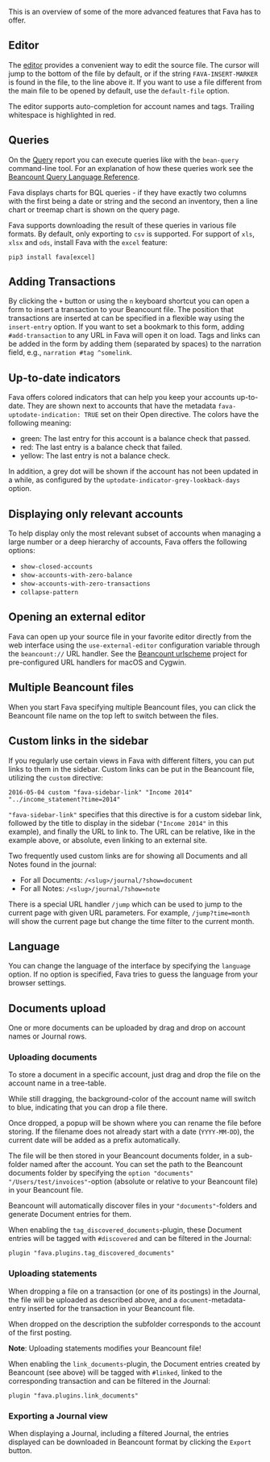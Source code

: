 This is an overview of some of the more advanced features that Fava has to
offer.

## Editor

The [editor](../editor) provides a convenient way to edit the source file. The
cursor will jump to the bottom of the file by default, or if the string
`FAVA-INSERT-MARKER` is found in the file, to the line above it. If you want to
use a file different from the main file to be opened by default, use the
`default-file` option.

The editor supports auto-completion for account names and tags. Trailing
whitespace is highlighted in red.

## Queries

On the [Query](../query/) report you can execute queries like with the
`bean-query` command-line tool. For an explanation of how these queries work see
the [Beancount Query Language Reference](http://furius.ca/beancount/doc/query).

Fava displays charts for BQL queries - if they have exactly two columns with the
first being a date or string and the second an inventory, then a line chart or
treemap chart is shown on the query page.

Fava supports downloading the result of these queries in various file formats.
By default, only exporting to `csv` is supported. For support of `xls`, `xlsx`
and `ods`, install Fava with the `excel` feature:

    pip3 install fava[excel]

## Adding Transactions

By clicking the `+` button or using the `n` keyboard shortcut you can open a
form to insert a transaction to your Beancount file. The position that
transactions are inserted at can be specified in a flexible way using the
`insert-entry` option. If you want to set a bookmark to this form, adding
`#add-transaction` to any URL in Fava will open it on load. Tags and links can
be added in the form by adding them (separated by spaces) to the narration
field, e.g., `narration #tag ^somelink`.

## Up-to-date indicators

Fava offers colored indicators that can help you keep your accounts up-to-date.
They are shown next to accounts that have the metadata
`fava-uptodate-indication: TRUE` set on their Open directive. The colors have
the following meaning:

-   green: The last entry for this account is a balance check that passed.
-   red: The last entry is a balance check that failed.
-   yellow: The last entry is not a balance check.

In addition, a grey dot will be shown if the account has not been updated in a
while, as configured by the `uptodate-indicator-grey-lookback-days` option.

## Displaying only relevant accounts

To help display only the most relevant subset of accounts when managing a large
number or a deep hierarchy of accounts, Fava offers the following options:

-   `show-closed-accounts`
-   `show-accounts-with-zero-balance`
-   `show-accounts-with-zero-transactions`
-   `collapse-pattern`

## Opening an external editor

Fava can open up your source file in your favorite editor directly from the web
interface using the `use-external-editor` configuration variable through the
`beancount://` URL handler. See the
[Beancount urlscheme](https://github.com/aumayr/beancount_urlscheme) project for
pre-configured URL handlers for macOS and Cygwin.

## Multiple Beancount files

When you start Fava specifying multiple Beancount files, you can click the
Beancount file name on the top left to switch between the files.

## Custom links in the sidebar

If you regularly use certain views in Fava with different filters, you can put
links to them in the sidebar. Custom links can be put in the Beancount file,
utilizing the `custom` directive:

    2016-05-04 custom "fava-sidebar-link" "Income 2014" "../income_statement?time=2014"

`"fava-sidebar-link"` specifies that this directive is for a custom sidebar
link, followed by the title to display in the sidebar (`"Income 2014"` in this
example), and finally the URL to link to. The URL can be relative, like in the
example above, or absolute, even linking to an external site.

Two frequently used custom links are for showing all Documents and all Notes
found in the journal:

-   For all Documents: `/<slug>/journal/?show=document`
-   For all Notes: `/<slug>/journal/?show=note`

There is a special URL handler `/jump` which can be used to jump to the current
page with given URL parameters. For example, `/jump?time=month` will show the
current page but change the time filter to the current month.

## Language

You can change the language of the interface by specifying the `language`
option. If no option is specified, Fava tries to guess the language from your
browser settings.

## Documents upload

One or more documents can be uploaded by drag and drop on account names or
Journal rows.

### Uploading documents

To store a document in a specific account, just drag and drop the file on the
account name in a tree-table.

While still dragging, the background-color of the account name will switch to
blue, indicating that you can drop a file there.

Once dropped, a popup will be shown where you can rename the file before
storing. If the filename does not already start with a date (`YYYY-MM-DD`), the
current date will be added as a prefix automatically.

The file will be then stored in your Beancount documents folder, in a sub-folder
named after the account. You can set the path to the Beancount documents folder
by specifying the `option "documents" "/Users/test/invoices"`-option (absolute
or relative to your Beancount file) in your Beancount file.

Beancount will automatically discover files in your `"documents"`-folders and
generate Document entries for them.

When enabling the `tag_discovered_documents`-plugin, these Document entries will
be tagged with `#discovered` and can be filtered in the Journal:

    plugin "fava.plugins.tag_discovered_documents"

### Uploading statements

When dropping a file on a transaction (or one of its postings) in the Journal,
the file will be uploaded as described above, and a `document`-metadata-entry
inserted for the transaction in your Beancount file.

When dropped on the description the subfolder corresponds to the account of the
first posting.

**Note**: Uploading statements modifies your Beancount file!

When enabling the `link_documents`-plugin, the Document entries created by
Beancount (see above) will be tagged with `#linked`, linked to the corresponding
transaction and can be filtered in the Journal:

    plugin "fava.plugins.link_documents"

### Exporting a Journal view

When displaying a Journal, including a filtered Journal, the entries displayed
can be downloaded in Beancount format by clicking the `Export` button.
